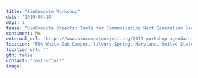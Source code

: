 ```yaml
---
title: "BioCompute Workshop"
date: '2019-05-14'
days: 1
tease: "BioCompute Objects: Tools for Communicating Next Generation Sequencing Data and Analysis"
continent: NA
external_url: "https://www.biocomputeobject.org/2019-workshop-agenda.html"
location: "FDA White Oak Campus, Silvers Spring, Maryland, United States"
location_url: ""
gtn: false
contact: "Instructors"
image: 
---
```

